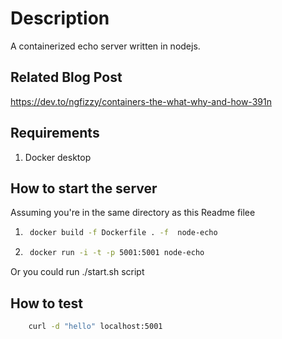 # Description
A containerized echo server written in nodejs.

## Related Blog Post
https://dev.to/ngfizzy/containers-the-what-why-and-how-391n
## Requirements
1. Docker desktop
## How to start the server
Assuming you're in the same directory as this Readme filee
1. ```bash
    docker build -f Dockerfile . -f  node-echo
   ```
2. ```bash
    docker run -i -t -p 5001:5001 node-echo
    ```

Or you could run ./start.sh script

## How to test

```bash
    curl -d "hello" localhost:5001
```
    
